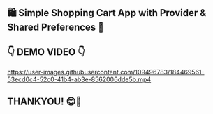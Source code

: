 ## 🛍 Simple Shopping Cart App with Provider & Shared Preferences 🛒 ##

## 👇 DEMO VIDEO 👇 ##

https://user-images.githubusercontent.com/109496783/184469561-53ecd0c4-52c0-41b4-ab3e-8562006dde5b.mp4

## THANKYOU! 😊💖 ##
